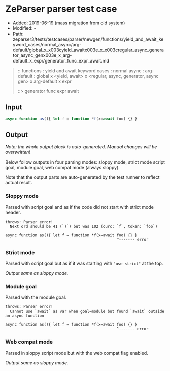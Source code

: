# ZeParser parser test case

- Added: 2019-06-19 (mass migration from old system)
- Modified: -
- Path: zeparser3/tests/testcases/parser/newgen/functions/yield_and_await_keyword_cases/normal_async/arg-default/global_x_x003cyield_awaitx003e_x_x003cregular_async_generator_async_genx003e_x_arg-default_x_expr/generator_func_expr_await.md

> :: functions : yield and await keyword cases : normal async : arg-default : global x <yield, await> x <regular, async, generator, async gen> x arg-default x expr
>
> ::> generator func expr await

## Input

`````js
async function as(){ let f = function *f(x=await foo) {} }
`````

## Output

_Note: the whole output block is auto-generated. Manual changes will be overwritten!_

Below follow outputs in four parsing modes: sloppy mode, strict mode script goal, module goal, web compat mode (always sloppy).

Note that the output parts are auto-generated by the test runner to reflect actual result.

### Sloppy mode

Parsed with script goal and as if the code did not start with strict mode header.

`````
throws: Parser error!
  Next ord should be 41 (`)`) but was 102 (curc: `f`, token: `foo`)

async function as(){ let f = function *f(x=await foo) {} }
                                                 ^------- error
`````

### Strict mode

Parsed with script goal but as if it was starting with `"use strict"` at the top.

_Output same as sloppy mode._

### Module goal

Parsed with the module goal.

`````
throws: Parser error!
  Cannot use `await` as var when goal=module but found `await` outside an async function

async function as(){ let f = function *f(x=await foo) {} }
                                                 ^------- error
`````


### Web compat mode

Parsed in sloppy script mode but with the web compat flag enabled.

_Output same as sloppy mode._
